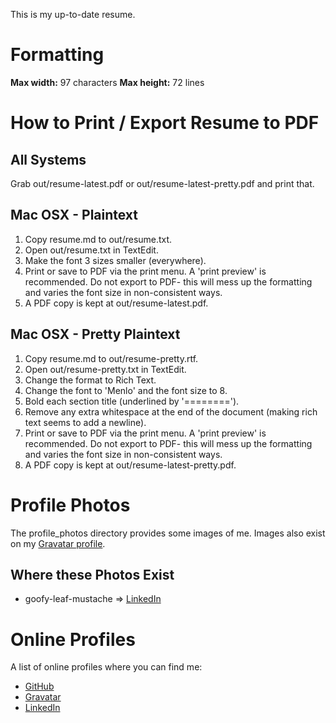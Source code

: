 This is my up-to-date resume.

Formatting
==========
 **Max width:** 97 characters
**Max height:** 72 lines


How to Print / Export Resume to PDF
===================================

All Systems
-----------
Grab out/resume-latest.pdf or out/resume-latest-pretty.pdf and print that.

Mac OSX - Plaintext
-------------------
 1. Copy resume.md to out/resume.txt.
 2. Open out/resume.txt in TextEdit.
 3. Make the font 3 sizes smaller (everywhere).
 4. Print or save to PDF via the print menu. A 'print preview' is recommended.
    Do not export to PDF- this will mess up the formatting and varies the font
    size in non-consistent ways.
 5. A PDF copy is kept at out/resume-latest.pdf.

Mac OSX - Pretty Plaintext
--------------------------
 1. Copy resume.md to out/resume-pretty.rtf.
 2. Open out/resume-pretty.txt in TextEdit.
 3. Change the format to Rich Text.
 4. Change the font to 'Menlo' and the font size to 8.
 5. Bold each section title (underlined by '========').
 6. Remove any extra whitespace at the end of the document (making rich text
    seems to add a newline).
 7. Print or save to PDF via the print menu. A 'print preview' is recommended.
    Do not export to PDF- this will mess up the formatting and varies the font
    size in non-consistent ways.
 8. A PDF copy is kept at out/resume-latest-pretty.pdf.


Profile Photos
==============
The profile\_photos directory provides some images of me.  Images also exist on
my [Gravatar profile][gravatar].

Where these Photos Exist
------------------------
 * goofy-leaf-mustache => [LinkedIn][linkedin]


Online Profiles
===============
A list of online profiles where you can find me:

 * [GitHub][github]
 * [Gravatar][gravatar]
 * [LinkedIn][linkedin]

[gravatar]: http://en.gravatar.com/jtfairbank "Gravatar"
[linkedin]: https://www.linkedin.com/in/jtfairbank  "LinkedIn"
[github]: https://github.com/jtfairbank "GitHub"
